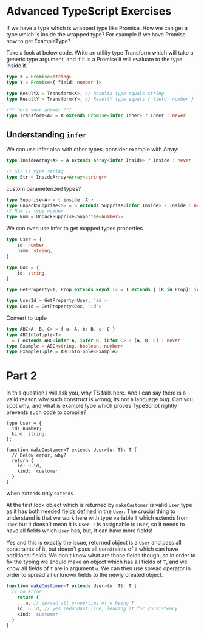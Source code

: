 # Advanced TypeScript Exercises

If we have a type which is wrapped type like Promise. How we can get a type which is inside the wrapped type? For example if we have Promise<ExampleType> how to get ExampleType?

Take a look at below code. Write an utility type Transform which will take a generic type argument, and if it is a Promise it will evaluate to the type inside it.

```typescript
type X = Promise<string>
type Y = Promise<{ field: number }>

type ResultX = Transform<X>; // ResultX type equals string
type ResultY = Transform<Y>; // ResultY type equals { field: number }

/** here your answer **/
type Transform<A> = A extends Promise<infer Inner> ? Inner : never
```

## Understanding `infer`

We can use infer also with other types, consider example with Array:
```typescript
type InsideArray<A> = A extends Array<infer Inside> ? Inside : never

// Str is type string
type Str = InsideArray<Array<string>>
```

custom parameterized types?
```typescript
type Supprise<A> = { inside: A }
type UnpackSupprise<S> = S extends Supprise<infer Inside> ? Inside : never
// Num is type number
type Num = UnpackSupprise<Supprise<number>>
```

We can even use infer to get mapped types properties
```typescript
type User = {
    id: number,
    name: string,
}

type Doc = {
    id: string,
}

type GetProperty<T, Prop extends keyof T> = T extends { [K in Prop]: infer Value } ? Value : never

type UserId = GetProperty<User, 'id'>
type DocId = GetProperty<Doc, 'id'>
```

Convert to tuple
```typescript
type ABC<A, B, C> = { a: A, b: B, c: C }
type ABCIntoTuple<T> 
  = T extends ABC<infer A, infer B, infer C> ? [A, B, C] : never
type Example = ABC<string, boolean, number>
type ExampleTuple = ABCIntoTuple<Example> 
```



# Part 2

In this question I will ask you, why TS fails here. And I can say there is a valid reason why such construct is wrong, its not a language bug. Can you spot why, and what is example type which proves TypeScript rightly prevents such code to compile?

```
type User = {
  id: number;
  kind: string;
};

function makeCustomer<T extends User>(u: T): T {
  // Below error, why?
  return {
    id: u.id,
    kind: 'customer'
  }
}
```



when `extends` only `extends`



At the first look object which is returned by `makeCustomer` is valid `User` type as it has both needed fields defined in the `User`. The crucial thing to understand is that we work here with type variable `T` which extends from `User` but it doesn't mean it is `User`. `T` is assignable to `User`, so it needs to have all fields which `User` has, but, it can have more fields!

Yes and this is exactly the issue, returned object is a `User` and pass all constraints of it, but doesn't pass all constraints of `T` which can have additional fields. We don't know what are those fields though, so in order to fix the typing we should make an object which has all fields of `T`, and we know all fields of `T` are in argument `u`. We can then use spread operator in order to spread all unknown fields to the newly created object.

```typescript
function makeCustomer<T extends User>(u: T): T {
  // no error
    return {
    ...u, // spread all properties of u being T
    id: u.id, // yes redundant line, leaving it for consistency
    kind: 'customer'
  }
}
```